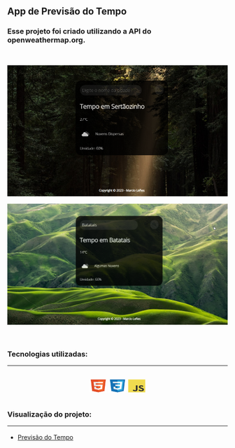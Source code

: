 ##  App de Previsão do Tempo
### Esse projeto foi criado utilizando a API do openweathermap.org.
<br>
<p float="center">
  <img src="screenshot.do.projeto.png"></img><p>
  <img src="screenshot.do.projeto2.png"></img>
</p>
<br>

### Tecnologias utilizadas:
<hr>
<br>
<div align="center">
  <img align="center" alt="HTML" height="30" width="40" src="https://raw.githubusercontent.com/devicons/devicon/master/icons/html5/html5-original.svg">
  <img align="center" alt="CSS" height="30" width="40" src="https://raw.githubusercontent.com/devicons/devicon/master/icons/css3/css3-original.svg">
  <img align="center" alt="JavaScript" height="30" width="40" src="https://raw.githubusercontent.com/devicons/devicon/master/icons/javascript/javascript-original.svg">
</div>
<br>

### Visualização do projeto: <hr>

- [Previsão do Tempo](https://previsao-do-tempo-api.netlify.app/)
